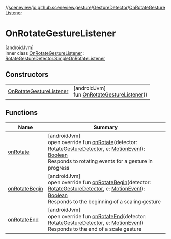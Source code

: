 //[sceneview](../../../../index.md)/[io.github.sceneview.gesture](../../index.md)/[GestureDetector](../index.md)/[OnRotateGestureListener](index.md)

# OnRotateGestureListener

[androidJvm]\
inner class [OnRotateGestureListener](index.md) : [RotateGestureDetector.SimpleOnRotateListener](../../-rotate-gesture-detector/-simple-on-rotate-listener/index.md)

## Constructors

| | |
|---|---|
| [OnRotateGestureListener](-on-rotate-gesture-listener.md) | [androidJvm]<br>fun [OnRotateGestureListener](-on-rotate-gesture-listener.md)() |

## Functions

| Name | Summary |
|---|---|
| [onRotate](on-rotate.md) | [androidJvm]<br>open override fun [onRotate](on-rotate.md)(detector: [RotateGestureDetector](../../-rotate-gesture-detector/index.md), e: [MotionEvent](https://developer.android.com/reference/kotlin/android/view/MotionEvent.html)): [Boolean](https://kotlinlang.org/api/latest/jvm/stdlib/kotlin/-boolean/index.html)<br>Responds to rotating events for a gesture in progress |
| [onRotateBegin](on-rotate-begin.md) | [androidJvm]<br>open override fun [onRotateBegin](on-rotate-begin.md)(detector: [RotateGestureDetector](../../-rotate-gesture-detector/index.md), e: [MotionEvent](https://developer.android.com/reference/kotlin/android/view/MotionEvent.html)): [Boolean](https://kotlinlang.org/api/latest/jvm/stdlib/kotlin/-boolean/index.html)<br>Responds to the beginning of a scaling gesture |
| [onRotateEnd](on-rotate-end.md) | [androidJvm]<br>open override fun [onRotateEnd](on-rotate-end.md)(detector: [RotateGestureDetector](../../-rotate-gesture-detector/index.md), e: [MotionEvent](https://developer.android.com/reference/kotlin/android/view/MotionEvent.html))<br>Responds to the end of a scale gesture |
